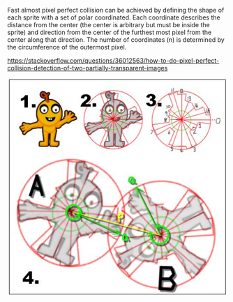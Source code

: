 Fast almost pixel perfect collision can be achieved by defining the shape of each sprite with a set of polar coordinated. Each coordinate describes the distance from the center (the center is arbitrary but must be inside the sprite) and direction from the center of the furthest most pixel from the center along that direction. The number of coordinates (n) is determined by the circumference of the outermost pixel. 

https://stackoverflow.com/questions/36012563/how-to-do-pixel-perfect-collision-detection-of-two-partially-transparent-images

![polarcollision_concept](polarcollision_concept.jpg)


